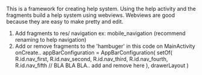 This is a framework for creating help system.
Using the help activity and the fragments build a help system using webviews.
Webviews are good because they are easy to make pretty and edit.
1. Add fragments to res/ navigation ex: mobile_navigation (recommend renaming to help navigation)
2. Add or remove fragments to the 'hambuger' in this code on MainActivity
onCreate..
 appBarConfiguration = AppBarConfiguration(
            setOf(
                R.id.nav_first, R.id.nav_second, R.id.nav_third, R.id.nav_fourth, R.id.nav_fifth // BLA BLA BLA.. add and remove here
            ), drawerLayout
        )
